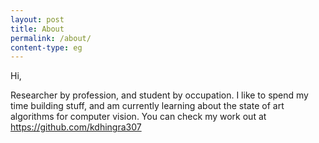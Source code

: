 ```yaml
---
layout: post
title: About
permalink: /about/
content-type: eg
---
```


Hi,

Researcher by profession, and student by occupation. I like to spend my time building stuff, and am currently learning about the state of art algorithms for computer vision. You can check my work out at https://github.com/kdhingra307
